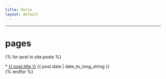 ```yaml
---
title: Пости
layout: default
---
```


-----

# pages

{% for post in site.posts %}
<article>
   * <a href="{{ post.url }}">{{ post.title }}</a> <time datetime="{{ post.date | date: "%Y-%m-%d" }}">{{ post.date | date_to_long_string }}</time>
</article>
{% endfor %}